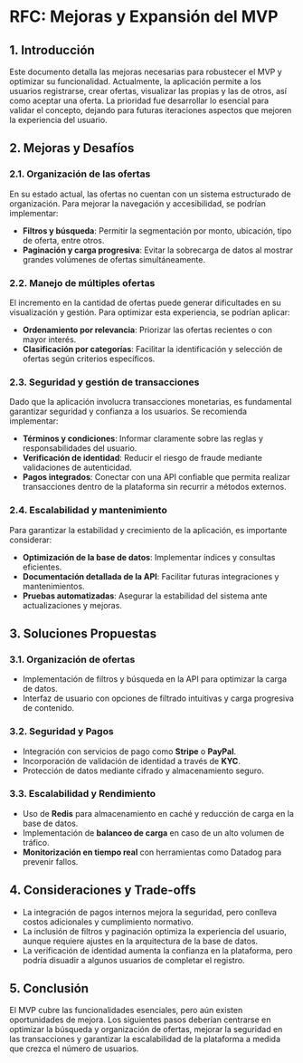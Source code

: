 # RFC: Mejoras y Expansión del MVP

## 1. Introducción

Este documento detalla las mejoras necesarias para robustecer el MVP y optimizar su funcionalidad. Actualmente, la aplicación permite a los usuarios registrarse, crear ofertas, visualizar las propias y las de otros, así como aceptar una oferta. La prioridad fue desarrollar lo esencial para validar el concepto, dejando para futuras iteraciones aspectos que mejoren la experiencia del usuario.

## 2. Mejoras y Desafíos

### 2.1. Organización de las ofertas

En su estado actual, las ofertas no cuentan con un sistema estructurado de organización. Para mejorar la navegación y accesibilidad, se podrían implementar:

- **Filtros y búsqueda**: Permitir la segmentación por monto, ubicación, tipo de oferta, entre otros.
- **Paginación y carga progresiva**: Evitar la sobrecarga de datos al mostrar grandes volúmenes de ofertas simultáneamente.

### 2.2. Manejo de múltiples ofertas

El incremento en la cantidad de ofertas puede generar dificultades en su visualización y gestión. Para optimizar esta experiencia, se podrían aplicar:

- **Ordenamiento por relevancia**: Priorizar las ofertas recientes o con mayor interés.
- **Clasificación por categorías**: Facilitar la identificación y selección de ofertas según criterios específicos.

### 2.3. Seguridad y gestión de transacciones

Dado que la aplicación involucra transacciones monetarias, es fundamental garantizar seguridad y confianza a los usuarios. Se recomienda implementar:

- **Términos y condiciones**: Informar claramente sobre las reglas y responsabilidades del usuario.
- **Verificación de identidad**: Reducir el riesgo de fraude mediante validaciones de autenticidad.
- **Pagos integrados**: Conectar con una API confiable que permita realizar transacciones dentro de la plataforma sin recurrir a métodos externos.

### 2.4. Escalabilidad y mantenimiento

Para garantizar la estabilidad y crecimiento de la aplicación, es importante considerar:

- **Optimización de la base de datos**: Implementar índices y consultas eficientes.
- **Documentación detallada de la API**: Facilitar futuras integraciones y mantenimientos.
- **Pruebas automatizadas**: Asegurar la estabilidad del sistema ante actualizaciones y mejoras.

## 3. Soluciones Propuestas

### 3.1. Organización de ofertas

- Implementación de filtros y búsqueda en la API para optimizar la carga de datos.
- Interfaz de usuario con opciones de filtrado intuitivas y carga progresiva de contenido.

### 3.2. Seguridad y Pagos

- Integración con servicios de pago como **Stripe** o **PayPal**.
- Incorporación de validación de identidad a través de **KYC**.
- Protección de datos mediante cifrado y almacenamiento seguro.

### 3.3. Escalabilidad y Rendimiento

- Uso de **Redis** para almacenamiento en caché y reducción de carga en la base de datos.
- Implementación de **balanceo de carga** en caso de un alto volumen de tráfico.
- **Monitorización en tiempo real** con herramientas como Datadog para prevenir fallos.

## 4. Consideraciones y Trade-offs

- La integración de pagos internos mejora la seguridad, pero conlleva costos adicionales y cumplimiento normativo.
- La inclusión de filtros y paginación optimiza la experiencia del usuario, aunque requiere ajustes en la arquitectura de la base de datos.
- La verificación de identidad aumenta la confianza en la plataforma, pero podría disuadir a algunos usuarios de completar el registro.

## 5. Conclusión

El MVP cubre las funcionalidades esenciales, pero aún existen oportunidades de mejora. Los siguientes pasos deberían centrarse en optimizar la búsqueda y organización de ofertas, mejorar la seguridad en las transacciones y garantizar la escalabilidad de la plataforma a medida que crezca el número de usuarios.
